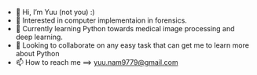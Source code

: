 - 👋 Hi, I’m Yuu (not you) :)
- 👀 Interested in computer implementaion in forensics. 
- 🌱 Currently learning Python towards medical image processing and deep learning.
- 💞️ Looking to collaborate on any easy task that can get me to learn more about Python
- 📫 How to reach me ==> yuu.nam9779@gmail.com

<!---
yuunam97/yuunam97 is a ✨ special ✨ repository because its `README.md` (this file) appears on your GitHub profile.
You can click the Preview link to take a look at your changes.
--->
